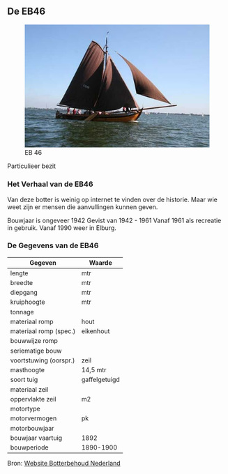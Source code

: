 ## De EB46 

<figure id="foto_eb46">
    <img src="media/eb46.jpg" alt="EB 46">
    <figcaption>EB 46</figcaption>
</figure>

<aside class="note">
    Particulieer bezit
</aside>

### Het Verhaal van de EB46

Van deze botter is weinig op internet te vinden over de historie. Maar wie weet zijn er mensen die aanvullingen kunnen geven.

Bouwjaar is ongeveer 1942
Gevist van 1942 - 1961
Vanaf 1961 als recreatie in gebruik.
Vanaf 1990 weer in Elburg.

### De Gegevens van de EB46

| Gegeven                   | Waarde        |  
|---------------------------|---------------|   
| lengte 	                |        mtr    | 	 
| breedte 	                |        mtr    | 		        
| diepgang 	                |        mtr    | 		 
| kruiphoogte 	            |     	 mtr    | 	 
| tonnage 	                |    	        | 	
| materiaal romp 	        | hout 	        |  
| materiaal romp (spec.) 	| eikenhout     |  
| bouwwijze romp 	        |          	    |  
| seriematige bouw 		    |               |  
| voortstuwing (oorspr.) 	| zeil          |   	 
| masthoogte 	            | 14,5 	 mtr    |
| soort tuig 	            | gaffelgetuigd |  	 
| materiaal zeil 	        |               |   	 
| oppervlakte zeil 	        |   	 m2     |
| motortype 	            |               |  	 
| motorvermogen             |   	 pk     | 
| motorbouwjaar 		    |               |  
| bouwjaar vaartuig 	    | 1892 	        |  
| bouwperiode 	            | 1890-1900 	|   

Bron: [Website Botterbehoud Nederland](https://www.botterbehoud.nl/)



